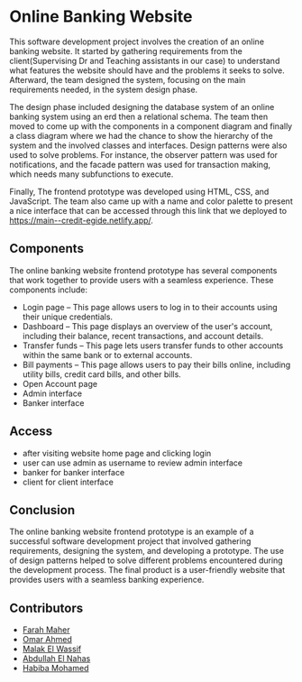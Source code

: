 # Online Banking Website

This software development project involves the creation of an online banking website. It started by gathering requirements from the client(Supervising Dr and Teaching assistants in our case) to understand what features the website should have and the problems it seeks to solve. Afterward, the team designed the system, focusing on the main requirements needed, in the system design phase. 

The design phase included designing the database system of an online banking system using an erd then a relational schema. The team then moved to come up with the components in a component diagram and finally a class diagram where we had the chance to show the hierarchy of the system and the involved classes and interfaces. Design patterns were also used to solve problems. For instance, the observer pattern was used for notifications, and the facade pattern was used for transaction making, which needs many subfunctions to execute.

Finally, The frontend prototype was developed using HTML, CSS, and JavaScript. The team also came up with a name and color palette to present a nice interface that can be accessed through this link that we deployed to https://main--credit-egide.netlify.app/. 

## Components

The online banking website frontend prototype has several components that work together to provide users with a seamless experience. These components include:

- Login page – This page allows users to log in to their accounts using their unique credentials.
- Dashboard – This page displays an overview of the user's account, including their balance, recent transactions, and account details.
- Transfer funds – This page lets users transfer funds to other accounts within the same bank or to external accounts.
- Bill payments – This page allows users to pay their bills online, including utility bills, credit card bills, and other bills.
- Open Account page
- Admin interface
- Banker interface

## Access
- after visiting website home page and clicking login
- user can use admin as username to review admin interface 
- banker for banker interface 
- client for client interface

## Conclusion

The online banking website frontend prototype is an example of a successful software development project that involved gathering requirements, designing the system, and developing a prototype. The use of design patterns helped to solve different problems encountered during the development process. The final product is a user-friendly website that provides users with a seamless banking experience.

## Contributors
+ [Farah Maher](https://github.com/farahalfawzy)
+ [Omar Ahmed](https://github.com/OMAR-AHMED-SAAD)
+ [Malak El Wassif](https://github.com/malakElWassif)
+ [Abdullah El Nahas](https://github.com/AbdullahElNahas)
+ [Habiba Mohamed](https://github.com/HabibaMohamedd4)
